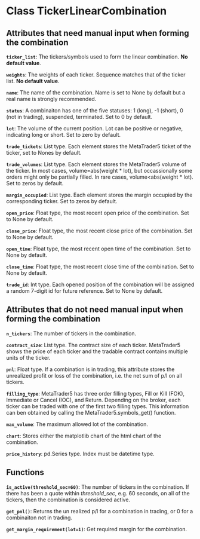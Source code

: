 # Class TickerLinearCombination
## Attributes that need manual input when forming the combination
**`ticker_list`**: The tickers/symbols used to form the linear combination. **No default value**.

**`weights`**: The weights of each ticker. Sequence matches that of the ticker list. **No default value**.

**`name`**: The name of the combination. Name is set to None by default but a real name is strongly recommended.

**`status`**: A combinaiton has one of the five statuses: 1 (long), -1 (short), 0 (not in trading), suspended, terminated. Set to 0 by default.

**`lot`**: The volume of the current position. Lot can be positive or negative, indicating long or short. Set to zero by default.

**`trade_tickets`**: List type. Each element stores the MetaTrader5 ticket of the ticker, set to Nones by default.

**`trade_volumes`**: List type. Each element stores the MetaTrader5 volume of the ticker. In most cases, volume=abs(weight * lot), but occassionally some orders might only be partially filled. In rare cases, volume<abs(weight * lot). Set to zeros by default.

**`margin_occupied`**: List type. Each element stores the margin occupied by the corresponding ticker. Set to zeros by default.

**`open_price`**: Float type, the most recent open price of the combination. Set to None by default.

**`close_price`**: Float type, the most recent close price of the combination. Set to None by default.

**`open_time`**: Float type, the most recent open time of the combination. Set to None by default.

**`close_time`**: Float type, the most recent close time of the combination. Set to None by default.

**`trade_id`**: Int type. Each opened position of the combination will be assigned a random 7-digit id for future reference. Set to None by default.



## Attributes that do not need manual input when forming the combination
**`n_tickers`**: The number of tickers in the combination.

**`contract_size`**: List type. The contract size of each ticker. MetaTrader5 shows the price of each ticker and the tradable contract contains multiple units of the ticker.

**`pnl`**: Float type. If a combination is in trading, this attribute stores the unrealized profit or loss of the combination, i.e. the net sum of p/l on all tickers.

**`filling_type`**: MetaTrader5 has three order filling types, Fill or Kill (FOK), Immediate or Cancel (IOC), and Return. Depending on the broker, each ticker can be traded with one of the first two filling types. This information can ben obtained by calling the MetaTrader5.symbols_get() function.

**`max_volume`**: The maximum allowed lot of the combination.

**`chart`**: Stores either the matplotlib chart of the html chart of the combination.

**`price_history`**: pd.Series type. Index must be datetime type.


## Functions
**`is_active(threshold_sec=60)`**: The number of tickers in the combination. If there has been a quote within *threshold_sec*, e.g. 60 seconds, on all of the tickers, then the combination is considered active.

**`get_pnl()`**: Returns the un realized p/l for a combination in trading, or 0 for a combinaiton not in trading.

**`get_margin_requirement(lot=1)`**: Get required margin for the combination.

